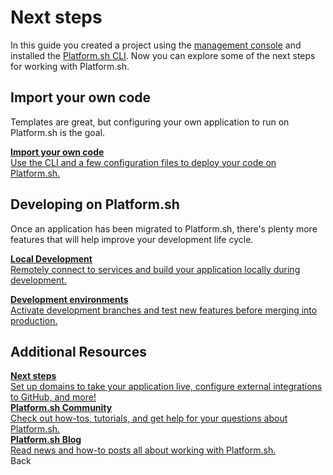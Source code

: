 # Next steps

In this guide you created a project using the [management console](/administration/web.md) and installed the [Platform.sh CLI](/development/cli.md). Now you can explore some of the next steps for working with Platform.sh.

## Import your own code

Templates are great, but configuring your own application to run on Platform.sh is the goal.

<div class="buttons">
  <a href="/gettingstarted/own-code.html" class="button-link descriptive"><b>Import your own code</b><br>Use the CLI and a few configuration files to deploy your code on Platform.sh.</a>
</div>

## Developing on Platform.sh

Once an application has been migrated to Platform.sh, there's plenty more features that will help improve your development life cycle.

<div class="buttons">
  <a href="/gettingstarted/local-development.html" class="button-link descriptive"><b>Local Development</b><br>Remotely connect to services and build your application locally during development.</a>

  <a href="/gettingstarted/dev-environments.html" class="button-link descriptive"><b>Development environments</b><br>Activate development branches and test new features before merging into production.</a>
</div>

## Additional Resources

<div class="buttons">
  <a href="/gettingstarted/next-steps.html" class="button-link descriptive"><b>Next steps</b><br>Set up domains to take your application live, configure external integrations to GitHub, and more!</a>
</div>

<div class="buttons">
  <a href="https://community.platform.sh/" class="button-link descriptive"><b>Platform.sh Community</b><br>Check out how-tos, tutorials, and get help for your questions about Platform.sh.</a>
</div>

<div class="buttons">
  <a href="https://platform.sh/blog/" class="button-link descriptive"><b>Platform.sh Blog</b><br>Read news and how-to posts all about working with Platform.sh.</a>
</div>

<div class="buttons">
  <a class="button-link prev" onclick="gitbook.navigation.goPrev()">Back</a>
</div>

